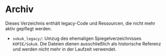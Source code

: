 # Archiv

Dieses Verzeichnis enthält legacy-Code und Ressourcen, die nicht mehr aktiv gepflegt werden.

- `sokuk_legacy/`: Umzug des ehemaligen Spiegelverzeichnisses `KOPIE/Sokuk`. Die Dateien dienen ausschließlich als historische Referenz und werden nicht mehr in der Laufzeit verwendet.
